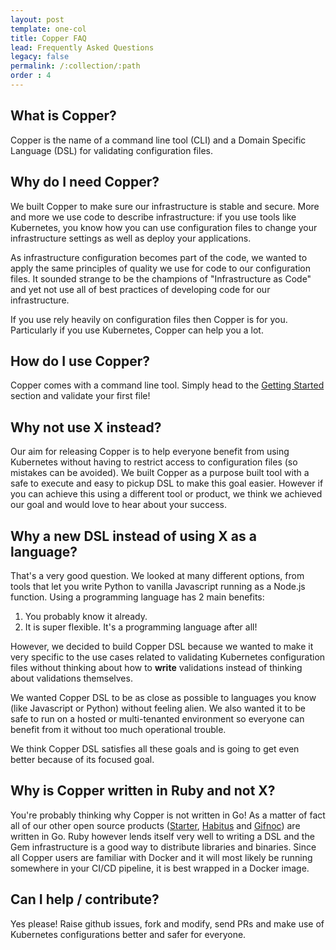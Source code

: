 ```yaml
---
layout: post
template: one-col
title: Copper FAQ
lead: Frequently Asked Questions
legacy: false
permalink: /:collection/:path
order : 4
---
```


## What is Copper?

Copper is the name of a command line tool (CLI) and a Domain Specific Language (DSL) for validating configuration files.

## Why do I need Copper?

We built Copper to make sure our infrastructure is stable and secure. More and more we use code to describe infrastructure: if you use tools like Kubernetes, you know how you can use configuration files to change your infrastructure settings as well as deploy your applications.

As infrastructure configuration becomes part of the code, we wanted to apply the same principles of quality we use for code to our configuration files. It sounded strange to be the champions of "Infrastructure as Code" and yet not use all of best practices of developing code for our infrastructure.

If you use rely heavily on configuration files then Copper is for you. Particularly if you use Kubernetes, Copper can help you a lot.

## How do I use Copper?

Copper comes with a command line tool. Simply head to the [Getting Started](/docs/getting-started) section and validate your first file!

## Why not use X instead?
Our aim for releasing Copper is to help everyone benefit from using Kubernetes without having to restrict access to configuration files (so mistakes can be avoided). We built Copper as a purpose built tool with a safe to execute and easy to pickup DSL to make this goal easier. However if you can achieve this using a different tool or product, we think we achieved our goal and would love to hear about your success.

## Why a new DSL instead of using X as a language?
That's a very good question. We looked at many different options, from tools that let you write Python to vanilla Javascript running as a Node.js function. Using a programming language has 2 main benefits:

1. You probably know it already.
2. It is super flexible. It's a programming language after all!

However, we decided to build Copper DSL because we wanted to make it very specific to the use cases related to validating Kubernetes configuration files without thinking about how to **write** validations instead of thinking about validations themselves.

We wanted Copper DSL to be as close as possible to languages you know (like Javascript or Python) without feeling alien. We also wanted it to be safe to run on a hosted or multi-tenanted environment so everyone can benefit from it without too much operational trouble.

We think Copper DSL satisfies all these goals and is going to get even better because of its focused goal.

## Why is Copper written in Ruby and not X?

You're probably thinking why Copper is not written in Go! As a matter of fact all of our other open source products ([Starter](http://www.startwithdocker.com/), [Habitus](http://www.habitus.io/) and [Gifnoc](http://gifnoc.com/)) are written in Go. Ruby however lends itself very well to writing a DSL and the Gem infrastructure is a good way to distribute libraries and binaries. Since all Copper users are familiar with Docker and it will most likely be running somewhere in your CI/CD pipeline, it is best wrapped in a Docker image.

## Can I help / contribute?
Yes please! Raise github issues, fork and modify, send PRs and make use of Kubernetes configurations better and safer for everyone.
